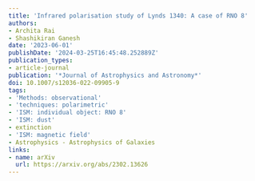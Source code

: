 ```yaml
---
title: 'Infrared polarisation study of Lynds 1340: A case of RNO 8'
authors:
- Archita Rai
- Shashikiran Ganesh
date: '2023-06-01'
publishDate: '2024-03-25T16:45:48.252889Z'
publication_types:
- article-journal
publication: '*Journal of Astrophysics and Astronomy*'
doi: 10.1007/s12036-022-09905-9
tags:
- 'Methods: observational'
- 'techniques: polarimetric'
- 'ISM: individual object: RNO 8'
- 'ISM: dust'
- extinction
- 'ISM: magnetic field'
- Astrophysics - Astrophysics of Galaxies
links:
- name: arXiv
  url: https://arxiv.org/abs/2302.13626
---
```


